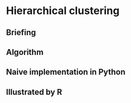 # Hierarchical clustering

## Briefing

## Algorithm

## Naive implementation in Python

## Illustrated by R 

